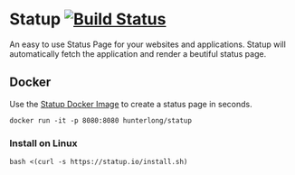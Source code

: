 # Statup [![Build Status](https://travis-ci.org/hunterlong/statup.svg?branch=master)](https://travis-ci.org/hunterlong/statup)
An easy to use Status Page for your websites and applications. Statup will automatically fetch the application and render a beutiful status page.

## Docker
Use the [Statup Docker Image](https://hub.docker.com/r/hunterlong/statup) to create a status page in seconds.
```
docker run -it -p 8080:8080 hunterlong/statup
```

### Install on Linux
```
bash <(curl -s https://statup.io/install.sh)
```
